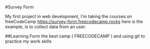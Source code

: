 #Survey Form

My first project in web development, I'm taking the courses on freeCodeCamp
https://survey-form.freecodecamp.rocks here is the example, is to collect data from an user.

##Learning
Form the best camp ( FREECODECAMP ) and using git to practice my work skills

